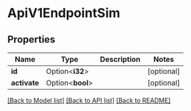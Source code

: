 # ApiV1EndpointSim

## Properties

Name | Type | Description | Notes
------------ | ------------- | ------------- | -------------
**id** | Option<**i32**> |  | [optional]
**activate** | Option<**bool**> |  | [optional]

[[Back to Model list]](../README.md#documentation-for-models) [[Back to API list]](../README.md#documentation-for-api-endpoints) [[Back to README]](../README.md)


